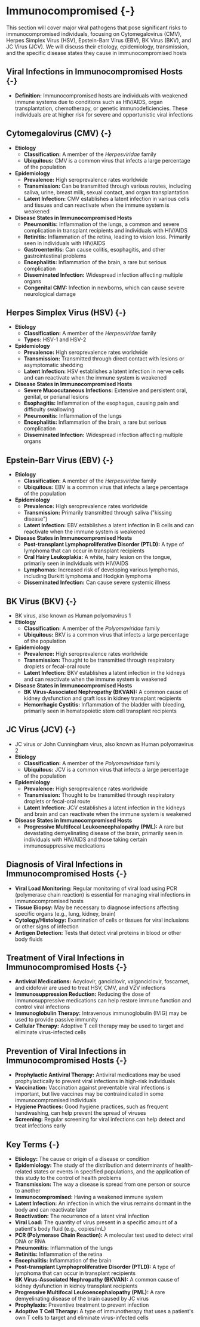 # Immunocompromised {-}

This section will cover major viral pathogens that pose significant risks to immunocompromised individuals, focusing on Cytomegalovirus (CMV), Herpes Simplex Virus (HSV), Epstein-Barr Virus (EBV), BK Virus (BKV), and JC Virus (JCV). We will discuss their etiology, epidemiology, transmission, and the specific disease states they cause in immunocompromised hosts

## **Viral Infections in Immunocompromised Hosts** {-}

*   **Definition:** Immunocompromised hosts are individuals with weakened immune systems due to conditions such as HIV/AIDS, organ transplantation, chemotherapy, or genetic immunodeficiencies. These individuals are at higher risk for severe and opportunistic viral infections

## **Cytomegalovirus (CMV)** {-}

*   **Etiology**
    *   **Classification:** A member of the *Herpesviridae* family
    *   **Ubiquitous:** CMV is a common virus that infects a large percentage of the population
*   **Epidemiology**
    *   **Prevalence:** High seroprevalence rates worldwide
    *   **Transmission:** Can be transmitted through various routes, including saliva, urine, breast milk, sexual contact, and organ transplantation
    *   **Latent Infection:** CMV establishes a latent infection in various cells and tissues and can reactivate when the immune system is weakened
*   **Disease States in Immunocompromised Hosts**
    *   **Pneumonitis:** Inflammation of the lungs, a common and severe complication in transplant recipients and individuals with HIV/AIDS
    *   **Retinitis:** Inflammation of the retina, leading to vision loss. Primarily seen in individuals with HIV/AIDS
    *   **Gastroenteritis:** Can cause colitis, esophagitis, and other gastrointestinal problems
    *   **Encephalitis:** Inflammation of the brain, a rare but serious complication
    *   **Disseminated Infection:** Widespread infection affecting multiple organs
    *   **Congenital CMV:** Infection in newborns, which can cause severe neurological damage

## **Herpes Simplex Virus (HSV)** {-}

*   **Etiology**
    *   **Classification:** A member of the *Herpesviridae* family
    *   **Types:** HSV-1 and HSV-2
*   **Epidemiology**
    *   **Prevalence:** High seroprevalence rates worldwide
    *   **Transmission:** Transmitted through direct contact with lesions or asymptomatic shedding
    *   **Latent Infection:** HSV establishes a latent infection in nerve cells and can reactivate when the immune system is weakened
*   **Disease States in Immunocompromised Hosts**
    *   **Severe Mucocutaneous Infections:** Extensive and persistent oral, genital, or perianal lesions
    *   **Esophagitis:** Inflammation of the esophagus, causing pain and difficulty swallowing
    *   **Pneumonitis:** Inflammation of the lungs
    *   **Encephalitis:** Inflammation of the brain, a rare but serious complication
    *   **Disseminated Infection:** Widespread infection affecting multiple organs

## **Epstein-Barr Virus (EBV)** {-}

*   **Etiology**
    *   **Classification:** A member of the *Herpesviridae* family
    *   **Ubiquitous:** EBV is a common virus that infects a large percentage of the population
*   **Epidemiology**
    *   **Prevalence:** High seroprevalence rates worldwide
    *   **Transmission:** Primarily transmitted through saliva ("kissing disease")
    *   **Latent Infection:** EBV establishes a latent infection in B cells and can reactivate when the immune system is weakened
*   **Disease States in Immunocompromised Hosts**
    *   **Post-transplant Lymphoproliferative Disorder (PTLD):** A type of lymphoma that can occur in transplant recipients
    *   **Oral Hairy Leukoplakia:** A white, hairy lesion on the tongue, primarily seen in individuals with HIV/AIDS
    *   **Lymphomas:** Increased risk of developing various lymphomas, including Burkitt lymphoma and Hodgkin lymphoma
    *   **Disseminated Infection:** Can cause severe systemic illness

## **BK Virus (BKV)** {-}

*   BK virus, also known as Human polyomavirus 1
*   **Etiology**
    *   **Classification:** A member of the *Polyomaviridae* family
    *   **Ubiquitous:** BKV is a common virus that infects a large percentage of the population
*   **Epidemiology**
    *   **Prevalence:** High seroprevalence rates worldwide
    *   **Transmission:** Thought to be transmitted through respiratory droplets or fecal-oral route
    *   **Latent Infection:** BKV establishes a latent infection in the kidneys and can reactivate when the immune system is weakened
*   **Disease States in Immunocompromised Hosts**
    *   **BK Virus-Associated Nephropathy (BKVAN):** A common cause of kidney dysfunction and graft loss in kidney transplant recipients
    *   **Hemorrhagic Cystitis:** Inflammation of the bladder with bleeding, primarily seen in hematopoietic stem cell transplant recipients

## **JC Virus (JCV)** {-}

*   JC virus or John Cunningham virus, also known as Human polyomavirus 2
*   **Etiology**
    *   **Classification:** A member of the *Polyomaviridae* family
    *   **Ubiquitous:** JCV is a common virus that infects a large percentage of the population
*   **Epidemiology**
    *   **Prevalence:** High seroprevalence rates worldwide
    *   **Transmission:** Thought to be transmitted through respiratory droplets or fecal-oral route
    *   **Latent Infection:** JCV establishes a latent infection in the kidneys and brain and can reactivate when the immune system is weakened
*   **Disease States in Immunocompromised Hosts**
    *   **Progressive Multifocal Leukoencephalopathy (PML):** A rare but devastating demyelinating disease of the brain, primarily seen in individuals with HIV/AIDS and those taking certain immunosuppressive medications

## **Diagnosis of Viral Infections in Immunocompromised Hosts** {-}

*   **Viral Load Monitoring:** Regular monitoring of viral load using PCR (polymerase chain reaction) is essential for managing viral infections in immunocompromised hosts
*   **Tissue Biopsy:** May be necessary to diagnose infections affecting specific organs (e.g., lung, kidney, brain)
*   **Cytology/Histology:** Examination of cells or tissues for viral inclusions or other signs of infection
*   **Antigen Detection:** Tests that detect viral proteins in blood or other body fluids

## **Treatment of Viral Infections in Immunocompromised Hosts** {-}

*   **Antiviral Medications:** Acyclovir, ganciclovir, valganciclovir, foscarnet, and cidofovir are used to treat HSV, CMV, and VZV infections
*   **Immunosuppression Reduction:** Reducing the dose of immunosuppressive medications can help restore immune function and control viral infections
*   **Immunoglobulin Therapy:** Intravenous immunoglobulin (IVIG) may be used to provide passive immunity
*   **Cellular Therapy:** Adoptive T cell therapy may be used to target and eliminate virus-infected cells

## **Prevention of Viral Infections in Immunocompromised Hosts** {-}

*   **Prophylactic Antiviral Therapy:** Antiviral medications may be used prophylactically to prevent viral infections in high-risk individuals
*   **Vaccination:** Vaccination against preventable viral infections is important, but live vaccines may be contraindicated in some immunocompromised individuals
*   **Hygiene Practices:** Good hygiene practices, such as frequent handwashing, can help prevent the spread of viruses
*   **Screening:** Regular screening for viral infections can help detect and treat infections early

## **Key Terms** {-}

*   **Etiology:** The cause or origin of a disease or condition
*   **Epidemiology:** The study of the distribution and determinants of health-related states or events in specified populations, and the application of this study to the control of health problems
*   **Transmission:** The way a disease is spread from one person or source to another
*   **Immunocompromised:** Having a weakened immune system
*   **Latent Infection:** An infection in which the virus remains dormant in the body and can reactivate later
*   **Reactivation:** The recurrence of a latent viral infection
*   **Viral Load:** The quantity of virus present in a specific amount of a patient's body fluid (e.g., copies/mL)
*   **PCR (Polymerase Chain Reaction):** A molecular test used to detect viral DNA or RNA
*   **Pneumonitis:** Inflammation of the lungs
*   **Retinitis:** Inflammation of the retina
*   **Encephalitis:** Inflammation of the brain
*   **Post-transplant Lymphoproliferative Disorder (PTLD):** A type of lymphoma that can occur in transplant recipients
*   **BK Virus-Associated Nephropathy (BKVAN):** A common cause of kidney dysfunction in kidney transplant recipients
*   **Progressive Multifocal Leukoencephalopathy (PML):** A rare demyelinating disease of the brain caused by JC virus
*   **Prophylaxis:** Preventive treatment to prevent infection
*   **Adoptive T Cell Therapy:** A type of immunotherapy that uses a patient's own T cells to target and eliminate virus-infected cells
